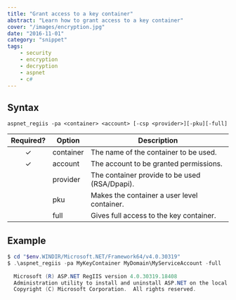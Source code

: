 ```yaml
---
title: "Grant access to a key container"
abstract: "Learn how to grant access to a key container"
cover: "/images/encryption.jpg"
date: "2016-11-01"
category: "snippet"
tags:
    - security
    - encryption
    - decryption
    - aspnet
    - c#
---
```


## Syntax

```
aspnet_regiis -pa <container> <account> [-csp <provider>][-pku][-full]
```

|   Required?   | Option    | Description                                   |
| :-----------: | --------- | --------------------------------------------- |
|   &#10003;    | container | The name of the container to be used.         |
|   &#10003;    | account   | The account to be granted permissions.        |
|               | provider  | The container provide to be used (RSA/Dpapi). |
|               | pku       | Makes the container a user level container.   |
|               | full      | Gives full access to the key container.       |   

## Example

```powershell
$ cd "$env.WINDIR/Microsoft.NET/Framework64/v4.0.30319"
$ .\aspnet_regiis -pa MyKeyContainer MyDomain\MyServiceAccount -full
  
  Microsoft (R) ASP.NET RegIIS version 4.0.30319.18408
  Administration utility to install and uninstall ASP.NET on the local machine.
  Copyright (C) Microsoft Corporation.  All rights reserved.


```
